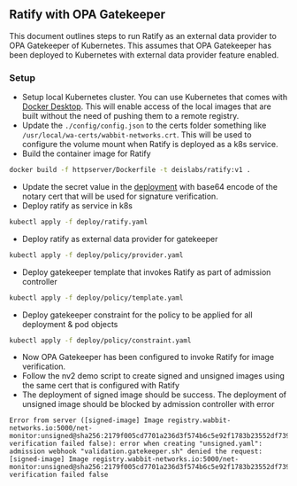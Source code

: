 ## Ratify with OPA Gatekeeper
This document outlines steps to run Ratify as an external data provider to OPA Gatekeeper of Kubernetes. This assumes that OPA Gatekeeper has been deployed to Kubernetes with external data provider feature enabled.

### Setup
- Setup local Kubernetes cluster. You can use Kubernetes that comes with [Docker Desktop](https://docs.docker.com/desktop/kubernetes/). This will enable access of the local images that are built without the need of pushing them to a remote registry. 
- Update the ```./config/config.json``` to the certs folder something like ```/usr/local/wa-certs/wabbit-networks.crt```. This will be used to configure the volume mount when Ratify is deployed as a k8s service.
- Build the container image for Ratify
```bash
docker build -f httpserver/Dockerfile -t deislabs/ratify:v1 .
```
- Update the secret value in the  [deployment](./deploy/ratify.yaml) with base64 encode of the notary cert that will be used for signature verification.
- Deploy ratify as service in k8s
```bash
kubectl apply -f deploy/ratify.yaml
```
- Deploy ratify as external data provider for gatekeeper

```bash
kubectl apply -f deploy/policy/provider.yaml
```

- Deploy gatekeeper template that invokes Ratify as part of admission controller
```bash
kubectl apply -f deploy/policy/template.yaml
```

- Deploy gatekeeper constraint for the policy to be applied for all deployment & pod objects
```bash
kubectl apply -f deploy/policy/constraint.yaml
```

- Now OPA Gatekeeper has been configured to invoke Ratify for image verification. 
- Follow the nv2 demo script to create signed and unsigned images using the same cert that is configured with Ratify
- The deployment of signed image should be success. The deployment of unsigned image should be blocked by admission controller with error 
```
Error from server ([signed-image] Image registry.wabbit-networks.io:5000/net-monitor:unsigned@sha256:2179f005cd7701a236d3f574b6c5e92f1783b23552df73995d521a50632ced80 verification failed false): error when creating "unsigned.yaml": admission webhook "validation.gatekeeper.sh" denied the request: [signed-image] Image registry.wabbit-networks.io:5000/net-monitor:unsigned@sha256:2179f005cd7701a236d3f574b6c5e92f1783b23552df73995d521a50632ced80 verification failed false
```
